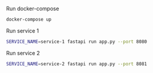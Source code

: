 Run docker-compose
```bash
docker-compose up
```
Run service 1
```bash
SERVICE_NAME=service-1 fastapi run app.py --port 8080
```
Run service 2
```bash
SERVICE_NAME=service-2 fastapi run app.py --port 8081
```
    